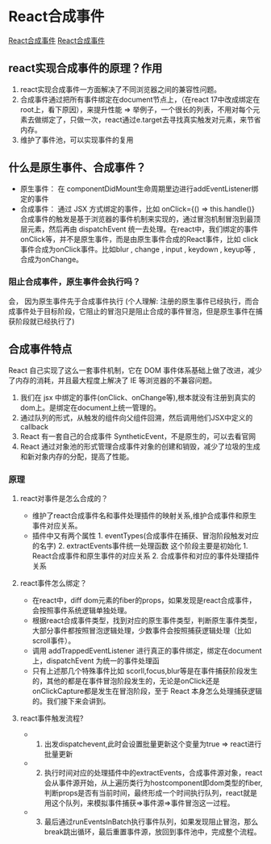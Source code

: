 # React合成事件

[React合成事件](https://juejin.cn/post/6955636911214067720)
[React合成事件](https://juejin.cn/post/6844903988794671117#heading-2)

## react实现合成事件的原理？作用

1. react实现合成事件一方面解决了不同浏览器之间的兼容性问题。
2. 合成事件通过把所有事件绑定在document节点上，（在react 17中改成绑定在root上，看下原因），来提升性能 => 举例子，一个很长的列表，不用对每个元素去做绑定了，只做一次，react通过e.target去寻找真实触发对元素，来节省内存。
3. 维护了事件池，可以实现事件的复用


## 什么是原生事件、合成事件？

- 原生事件：  在 componentDidMount生命周期里边进行addEventListener绑定的事件
- 合成事件： 通过 JSX 方式绑定的事件，比如 onClick={() => this.handle()}
合成事件的触发是基于浏览器的事件机制来实现的，通过冒泡机制冒泡到最顶层元素，然后再由 dispatchEvent 统一去处理。在react中，我们绑定的事件onClick等，并不是原生事件，而是由原生事件合成的React事件，比如 click事件合成为onClick事件。比如blur , change , input , keydown , keyup等 , 合成为onChange。

### 阻止合成事件，原生事件会执行吗？

会， 因为原生事件先于合成事件执行 (个人理解: 注册的原生事件已经执行，而合成事件处于目标阶段，它阻止的冒泡只是阻止合成的事件冒泡，但是原生事件在捕获阶段就已经执行了)

## 合成事件特点

React 自己实现了这么一套事件机制，它在 DOM 事件体系基础上做了改进，减少了内存的消耗，并且最大程度上解决了 IE 等浏览器的不兼容问题。

1. 我们在 jsx 中绑定的事件(onClick、onChange等),根本就没有注册到真实的dom上。是绑定在document上统一管理的。
2. 通过队列的形式，从触发的组件向父组件回溯，然后调用他们JSX中定义的callback
3. React 有一套自己的合成事件 SyntheticEvent，不是原生的，可以去看官网
4. React 通过对象池的形式管理合成事件对象的创建和销毁，减少了垃圾的生成和新对象内存的分配，提高了性能。

### 原理

1. react对事件是怎么合成的？
   - 维护了react合成事件名和事件处理插件的映射关系,维护合成事件和原生事件对应关系。
   - 插件中又有两个属性 1. eventTypes(合成事件在捕获、冒泡阶段触发对应的名字) 2.  extractEvents事件统一处理函数
这个阶段主要是初始化 1. React合成事件和原生事件的对应关系 2. 合成事件和对应的事件处理插件关系
  

2. react事件怎么绑定？
    - 在react中，diff dom元素的fiber的props，如果发现是react合成事件，会按照事件系统逻辑单独处理。
    - 根据react合成事件类型，找到对应的原生事件类型，判断原生事件类型，大部分事件都按照冒泡逻辑处理，少数事件会按照捕获逻辑处理（比如scroll事件）。
    - 调用 addTrappedEventListener 进行真正的事件绑定，绑定在document上，dispatchEvent 为统一的事件处理函
    - 只有上述那几个特殊事件比如 scorll,focus,blur等是在事件捕获阶段发生的，其他的都是在事件冒泡阶段发生的，无论是onClick还是onClickCapture都是发生在冒泡阶段，至于 React 本身怎么处理捕获逻辑的。我们接下来会讲到。
  
3. react事件触发流程?
    - 1. 出发dispatchevent,此时会设置批量更新这个变量为true => react进行批量更新
    - 2. 执行时间对应的处理插件中的extractEvents，合成事件源对象，react会从事件源开始，从上遍历类行为hostcomponent即dom类型的fiber,判断props是否有当前时间，最终形成一个时间执行队列，react就是用这个队列，来模拟事件捕获=>事件源=>事件冒泡这一过程。
    - 3. 最后通过runEventsInBatch执行事件队列，如果发现阻止冒泡，那么break跳出循环，最后重置事件源，放回到事件池中，完成整个流程。